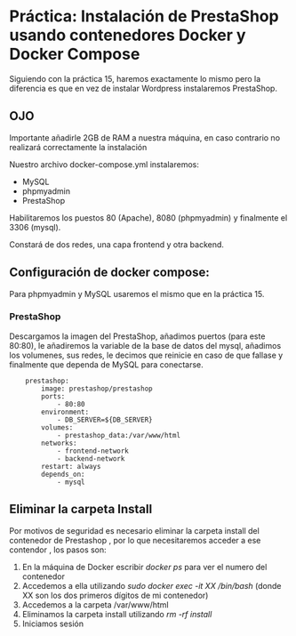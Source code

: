 # Práctica: Instalación de PrestaShop usando contenedores Docker y Docker Compose

Siguiendo con la práctica 15, haremos exactamente lo mismo pero la diferencia es que en vez de instalar Wordpress instalaremos PrestaShop.

## **OJO**
Importante añadirle 2GB de RAM a nuestra máquina, en caso contrario no realizará correctamente la instalación

Nuestro archivo docker-compose.yml instalaremos:
- MySQL
- phpmyadmin
- PrestaShop

Habilitaremos los puestos 80 (Apache), 8080 (phpmyadmin) y finalmente el 3306 (mysql).

Constará de dos redes, una capa frontend y otra backend.

## Configuración de docker compose:

Para phpmyadmin y MySQL usaremos el mismo que en la práctica 15.

### PrestaShop

Descargamos la imagen del PrestaShop, añadimos puertos (para este 80:80), le añadiremos la variable de la base de datos del mysql, añadimos los volumenes, sus redes, le decimos que reinicie en caso de que fallase y finalmente que dependa de MySQL para conectarse. 

```
    prestashop:
        image: prestashop/prestashop
        ports:
            - 80:80
        environment:
            - DB_SERVER=${DB_SERVER}
        volumes:
            - prestashop_data:/var/www/html
        networks:
            - frontend-network
            - backend-network
        restart: always
        depends_on: 
            - mysql
```

## Eliminar la carpeta Install

Por motivos de seguridad es necesario eliminar la carpeta install del contenedor de Prestashop , por lo que necesitaremos acceder a ese contendor , los pasos son:

1. En la máquina de Docker escribir *docker ps* para ver el numero del contenedor
2. Accedemos a ella utilizando *sudo docker exec -it XX /bin/bash* (donde XX son los dos primeros dígitos de mi contenedor)
3. Accedemos a la carpeta /var/www/html 
4. Eliminamos la carpeta install utilizando *rm -rf install*
5. Iniciamos sesión
